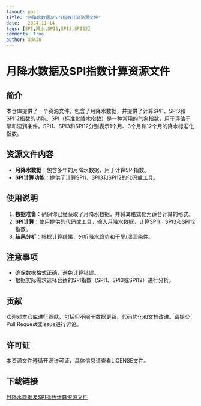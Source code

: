 ```yaml
---
layout: post
title: "月降水数据及SPI指数计算资源文件"
date:   2024-11-14
tags: [SPI,降水,SPI1,SPI3,SPI12]
comments: true
author: admin
---
```

# 月降水数据及SPI指数计算资源文件

## 简介

本仓库提供了一个资源文件，包含了月降水数据，并提供了计算SPI1、SPI3和SPI12指数的功能。SPI（标准化降水指数）是一种常用的气象指数，用于评估干旱和湿润条件。SPI1、SPI3和SPI12分别表示1个月、3个月和12个月的降水标准化指数。

## 资源文件内容

- **月降水数据**：包含多年的月降水数据，用于计算SPI指数。
- **SPI计算功能**：提供了计算SPI1、SPI3和SPI12的代码或工具。

## 使用说明

1. **数据准备**：确保你已经获取了月降水数据，并将其格式化为适合计算的格式。
2. **SPI计算**：使用提供的代码或工具，输入月降水数据，计算SPI1、SPI3和SPI12指数。
3. **结果分析**：根据计算结果，分析降水趋势和干旱/湿润条件。

## 注意事项

- 确保数据格式正确，避免计算错误。
- 根据实际需求选择合适的SPI指数（SPI1、SPI3或SPI12）进行分析。

## 贡献

欢迎对本仓库进行贡献，包括但不限于数据更新、代码优化和文档改进。请提交Pull Request或Issue进行讨论。

## 许可证

本资源文件遵循开源许可证，具体信息请查看LICENSE文件。

## 下载链接

[月降水数据及SPI指数计算资源文件](https://pan.quark.cn/s/4de3f3daf291)